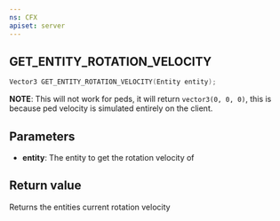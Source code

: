 ```yaml
---
ns: CFX
apiset: server
---
```

## GET_ENTITY_ROTATION_VELOCITY

```c
Vector3 GET_ENTITY_ROTATION_VELOCITY(Entity entity);
```

**NOTE**: This will not work for peds, it will return `vector3(0, 0, 0)`, this is because ped velocity is simulated entirely on the client.

## Parameters
* **entity**: The entity to get the rotation velocity of

## Return value
Returns the entities current rotation velocity
